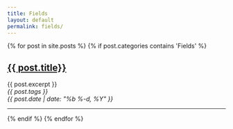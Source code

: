 ```yaml
---
title: Fields
layout: default
permalink: fields/
---
```


<div class="myposts">
{% for post in site.posts %}
    {% if post.categories contains 'Fields' %}
        <div class="mypost"><h2><a class="postTitle" href="{{ post.url }}" >{{ post.title}}</a></h2>
        {{ post.excerpt }}
        <div class="right"><i><span class="postTag">{{ post.tags }}</span></i> <br>
        <i><span class="postDate">{{ post.date | date: "%b %-d, %Y" }}</span></i>
        </div>
            <hr class="pad">    
        </div>
    {% endif %}
{% endfor %}
</div>
